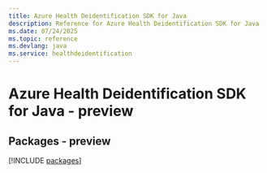 ```yaml
---
title: Azure Health Deidentification SDK for Java
description: Reference for Azure Health Deidentification SDK for Java
ms.date: 07/24/2025
ms.topic: reference
ms.devlang: java
ms.service: healthdeidentification
---
```

# Azure Health Deidentification SDK for Java - preview
## Packages - preview
[!INCLUDE [packages](health-deidentification-index.md)]